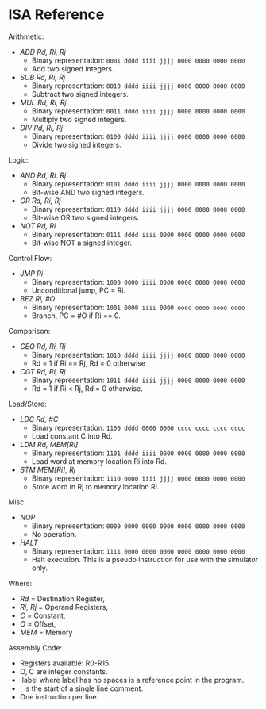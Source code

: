 # ISA Reference #

Arithmetic:

  * *ADD Rd, Ri, Rj*
    * Binary representation: `0001 dddd iiii jjjj 0000 0000 0000 0000`
    * Add two signed integers.
  * *SUB Rd, Ri, Rj*
    * Binary representation: `0010 dddd iiii jjjj 0000 0000 0000 0000`
    * Subtract two signed integers.
  * *MUL Rd, Ri, Rj*
    * Binary representation: `0011 dddd iiii jjjj 0000 0000 0000 0000`
    * Multiply two signed integers.
  * *DIV Rd, Ri, Rj*
    * Binary representation: `0100 dddd iiii jjjj 0000 0000 0000 0000`
    * Divide two signed integers.

Logic:

  * *AND Rd, Ri, Rj*
    * Binary representation: `0101 dddd iiii jjjj 0000 0000 0000 0000`
    * Bit-wise AND two signed integers.
  * *OR  Rd, Ri, Rj*
    * Binary representation: `0110 dddd iiii jjjj 0000 0000 0000 0000`
    * Bit-wise OR two signed integers.
  * *NOT Rd, Ri*
    * Binary representation: `0111 dddd iiii 0000 0000 0000 0000 0000`
    * Bit-wise NOT a signed integer.

Control Flow:

  * *JMP Ri*
    * Binary representation: `1000 0000 iiii 0000 0000 0000 0000 0000`
    * Unconditional jump, PC = Ri.
  * *BEZ Ri, #O*
    * Binary representation: `1001 0000 iiii 0000 oooo oooo oooo oooo`
    * Branch, PC = #O if Ri == 0.

Comparison:

  * *CEQ Rd, Ri, Rj*
    * Binary representation: `1010 dddd iiii jjjj 0000 0000 0000 0000`
    * Rd = 1 if Ri == Rj, Rd = 0 otherwise
  * *CGT Rd, Ri, Rj*
    * Binary representation: `1011 dddd iiii jjjj 0000 0000 0000 0000`
    * Rd = 1 if Ri < Rj, Rd = 0 otherwise.

Load/Store:

  * *LDC Rd, #C*
    * Binary representation: `1100 dddd 0000 0000 cccc cccc cccc cccc`
    * Load constant C into Rd.
  * *LDM Rd, MEM[Ri]*
    * Binary representation: `1101 dddd iiii 0000 0000 0000 0000 0000`
    * Load word at memory location Ri into Rd.
  * *STM MEM[Ri], Rj*
    * Binary representation: `1110 0000 iiii jjjj 0000 0000 0000 0000`
    * Store word in Rj to memory location Ri.

Misc:

  * *NOP*
    * Binary representation: `0000 0000 0000 0000 0000 0000 0000 0000`
    * No operation.
  * *HALT*
    * Binary representation: `1111 0000 0000 0000 0000 0000 0000 0000`
    * Halt execution. This is a pseudo instruction for use with the simulator
      only.

Where:

  * *Rd*     = Destination Register,
  * *Ri, Rj* = Operand Registers,
  * *C*      = Constant,
  * *O*      = Offset,
  * *MEM*    = Memory

Assembly Code:

  * Registers available: R0-R15.
  * O, C are integer constants.
  * :label where label has no spaces is a reference point in the program.
  * ; is the start of a single line comment.
  * One instruction per line.
